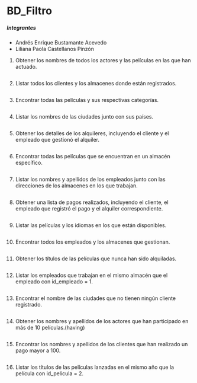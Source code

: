 # BD_Filtro

##### Integrantes

* Andrés Enrique Bustamante Acevedo
* Liliana Paola Castellanos Pinzón



1. Obtener los nombres de todos los actores y las películas en las que han actuado.

   ```sql
   
   ```

   

2. Listar todos los clientes y los almacenes donde están registrados.

   ```sql
   
   ```

   

3. Encontrar todas las películas y sus respectivas categorías.

   ```sql
   
   ```

   

4. Listar los nombres de las ciudades junto con sus países.

   ```sql
   
   ```

   

5. Obtener los detalles de los alquileres, incluyendo el cliente y el empleado que gestionó el alquiler.

   ```sql
   
   ```

   

6. Encontrar todas las películas que se encuentran en un almacén específico. 

   ```sql
   
   ```

   

7. Listar los nombres y apellidos de los empleados junto con las direcciones de los almacenes en los que trabajan.

   ```sql
   
   ```

   

8. Obtener una lista de pagos realizados, incluyendo el cliente, el empleado que registró el pago y el alquiler correspondiente.

   ```sql
   
   ```

   

9. Listar las películas y los idiomas en los que están disponibles.

   ```sql
   
   ```

   

10. Encontrar todos los empleados y los almacenes que gestionan.

    ```sql
    
    ```

    

11. Obtener los títulos de las películas que nunca han sido alquiladas.

    ```sql
    
    ```

    

12. Listar los empleados que trabajan en el mismo almacén que el empleado con id_empleado = 1.

    ```sql
    
    ```

    

13. Encontrar el nombre de las ciudades que no tienen ningún cliente registrado.

    ```sql
    
    ```

    

14. Obtener los nombres y apellidos de los actores que han participado en más de 10 películas.(having)

    ```sql
    
    ```

    

15. Encontrar los nombres y apellidos de los clientes que han realizado un pago mayor a 100.

    ```sql
    
    ```

    

16. Listar los títulos de las películas lanzadas en el mismo año que la película con id_pelicula = 2.

    ```sql
    
    ```

    
